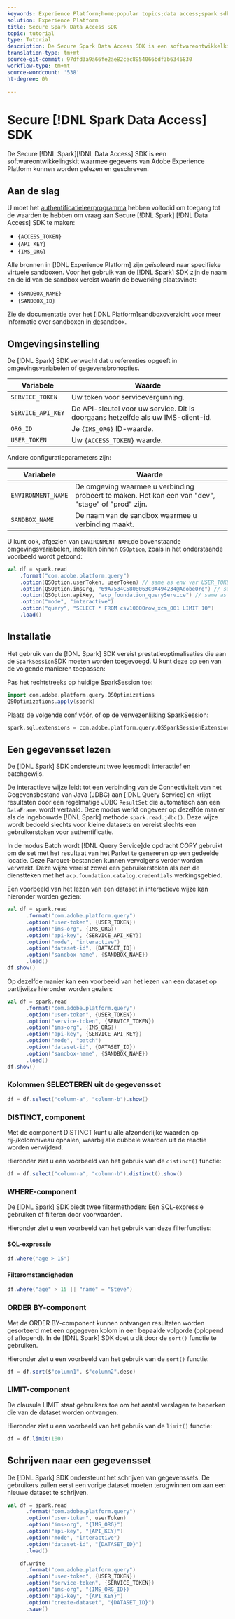 ```yaml
---
keywords: Experience Platform;home;popular topics;data access;spark sdk;data access api
solution: Experience Platform
title: Secure Spark Data Access SDK
topic: tutorial
type: Tutorial
description: De Secure Spark Data Access SDK is een softwareontwikkelkit waarmee gegevens van Adobe Experience Platform kunnen worden gelezen en geschreven.
translation-type: tm+mt
source-git-commit: 97dfd3a9a66fe2ae82cec8954066bdf3b6346830
workflow-type: tm+mt
source-wordcount: '538'
ht-degree: 0%

---
```



# Secure [!DNL Spark Data Access] SDK

De Secure [!DNL Spark][!DNL Data Access] SDK is een softwareontwikkelingskit waarmee gegevens van Adobe Experience Platform kunnen worden gelezen en geschreven.

## Aan de slag

U moet het [authentificatieleerprogramma](../../tutorials/authentication.md) hebben voltooid om toegang tot de waarden te hebben om vraag aan Secure [!DNL Spark] [!DNL Data Access] SDK te maken:

- `{ACCESS_TOKEN}`
- `{API_KEY}`
- `{IMS_ORG}`

Alle bronnen in [!DNL Experience Platform] zijn geïsoleerd naar specifieke virtuele sandboxen. Voor het gebruik van de [!DNL Spark] SDK zijn de naam en de id van de sandbox vereist waarin de bewerking plaatsvindt:

- `{SANDBOX_NAME}`
- `{SANDBOX_ID}`

Zie de documentatie over het [!DNL Platform]sandboxoverzicht voor meer informatie over sandboxen in [de](../../sandboxes/home.md)sandbox.

## Omgevingsinstelling

De [!DNL Spark] SDK verwacht dat u referenties opgeeft in omgevingsvariabelen of gegevensbronopties.

| Variabele | Waarde |
| -------- | ----- | 
| `SERVICE_TOKEN` | Uw token voor servicevergunning. |
| `SERVICE_API_KEY` | De API-sleutel voor uw service. Dit is doorgaans hetzelfde als uw IMS-client-id. |
| `ORG_ID` | Je `{IMS_ORG}` ID-waarde. |
| `USER_TOKEN` | Uw `{ACCESS_TOKEN}` waarde. |

Andere configuratieparameters zijn:

| Variabele | Waarde |
| -------- | ----- |
| `ENVIRONMENT_NAME` | De omgeving waarmee u verbinding probeert te maken. Het kan een van &quot;dev&quot;, &quot;stage&quot; of &quot;prod&quot; zijn. |
| `SANDBOX_NAME` | De naam van de sandbox waarmee u verbinding maakt. |

U kunt ook, afgezien van `ENVIRONMENT_NAME`de bovenstaande omgevingsvariabelen, instellen binnen `QSOption`, zoals in het onderstaande voorbeeld wordt getoond:

```scala
val df = spark.read
    .format("com.adobe.platform.query")
    .option(QSOption.userToken, userToken) // same as env var USER_TOKEN
    .option(QSOption.imsOrg, "69A7534C5808063C0A494234@AdobeOrg") // same as env var ORG_ID
    .option(QSOption.apiKey, "acp_foundation_queryService") // same as env var SERVICE_API_KEY
    .option("mode", "interactive")
    .option("query", "SELECT * FROM csv10000row_xcm_001 LIMIT 10")
    .load()
```

## Installatie

Het gebruik van de [!DNL Spark] SDK vereist prestatieoptimalisaties die aan de `SparkSession`SDK moeten worden toegevoegd. U kunt deze op een van de volgende manieren toepassen:

Pas het rechtstreeks op huidige SparkSession toe:

```scala
import com.adobe.platform.query.QSOptimizations
QSOptimizations.apply(spark)
```

Plaats de volgende conf vóór, of op de verwezenlijking SparkSession:

```scala
spark.sql.extensions = com.adobe.platform.query.QSSparkSessionExtensions
```

## Een gegevensset lezen

De [!DNL Spark] SDK ondersteunt twee leesmodi: interactief en batchgewijs.

De interactieve wijze leidt tot een verbinding van de Connectiviteit van het Gegevensbestand van Java (JDBC) aan [!DNL Query Service] en krijgt resultaten door een regelmatige JDBC `ResultSet` die automatisch aan een `DataFrame`. wordt vertaald. Deze modus werkt ongeveer op dezelfde manier als de ingebouwde [!DNL Spark] methode `spark.read.jdbc()`. Deze wijze wordt bedoeld slechts voor kleine datasets en vereist slechts een gebruikerstoken voor authentificatie.

In de modus Batch wordt [!DNL Query Service]de opdracht COPY gebruikt om de set met het resultaat van het Parket te genereren op een gedeelde locatie. Deze Parquet-bestanden kunnen vervolgens verder worden verwerkt. Deze wijze vereist zowel een gebruikerstoken als een de dienstteken met het `acp.foundation.catalog.credentials` werkingsgebied.

Een voorbeeld van het lezen van een dataset in interactieve wijze kan hieronder worden gezien:

```scala
val df = spark.read
      .format("com.adobe.platform.query")
      .option("user-token", {USER_TOKEN})
      .option("ims-org", {IMS_ORG})
      .option("api-key", {SERVICE_API_KEY})
      .option("mode", "interactive")
      .option("dataset-id", {DATASET_ID})
      .option("sandbox-name", {SANDBOX_NAME})
      .load()
df.show()
```

Op dezelfde manier kan een voorbeeld van het lezen van een dataset op partijwijze hieronder worden gezien:

```scala
val df = spark.read
      .format("com.adobe.platform.query")
      .option("user-token", {USER_TOKEN})
      .option("service-token", {SERVICE_TOKEN})
      .option("ims-org", {IMS_ORG})
      .option("api-key", {SERVICE_API_KEY})
      .option("mode", "batch")
      .option("dataset-id", {DATASET_ID})
      .option("sandbox-name", {SANDBOX_NAME})
      .load()
df.show()
```

### Kolommen SELECTEREN uit de gegevensset

```scala
df = df.select("column-a", "column-b").show()
```

### DISTINCT, component

Met de component DISTINCT kunt u alle afzonderlijke waarden op rij-/kolomniveau ophalen, waarbij alle dubbele waarden uit de reactie worden verwijderd.

Hieronder ziet u een voorbeeld van het gebruik van de `distinct()` functie:

```scala
df = df.select("column-a", "column-b").distinct().show()
```

### WHERE-component

De [!DNL Spark] SDK biedt twee filtermethoden: Een SQL-expressie gebruiken of filteren door voorwaarden.

Hieronder ziet u een voorbeeld van het gebruik van deze filterfuncties:

#### SQL-expressie

```scala
df.where("age > 15")
```

#### Filteromstandigheden

```scala
df.where("age" > 15 || "name" = "Steve")
```

### ORDER BY-component

Met de ORDER BY-component kunnen ontvangen resultaten worden gesorteerd met een opgegeven kolom in een bepaalde volgorde (oplopend of aflopend). In de [!DNL Spark] SDK doet u dit door de `sort()` functie te gebruiken.

Hieronder ziet u een voorbeeld van het gebruik van de `sort()` functie:

```scala
df = df.sort($"column1", $"column2".desc)
```

### LIMIT-component

De clausule LIMIT staat gebruikers toe om het aantal verslagen te beperken die van de dataset worden ontvangen.

Hieronder ziet u een voorbeeld van het gebruik van de `limit()` functie:

```scala
df = df.limit(100)
```

## Schrijven naar een gegevensset

De [!DNL Spark] SDK ondersteunt het schrijven van gegevenssets. De gebruikers zullen eerst een vorige dataset moeten terugwinnen om aan een nieuwe dataset te schrijven.

```scala
val df = spark.read
      .format("com.adobe.platform.query")
      .option("user-token", userToken)
      .option("ims-org", "{IMS_ORG}")
      .option("api-key", "{API_KEY}")
      .option("mode", "interactive")
      .option("dataset-id", "{DATASET_ID}")
      .load()

    df.write
      .format("com.adobe.platform.query")
      .option("user-token", {USER_TOKEN})
      .option("service-token", {SERVICE_TOKEN})
      .option("ims-org", "{IMS_ORG_ID})
      .option("api-key", "{API_KEY}")
      .option("create-dataset", "{DATASET_ID}")
      .save()
```
